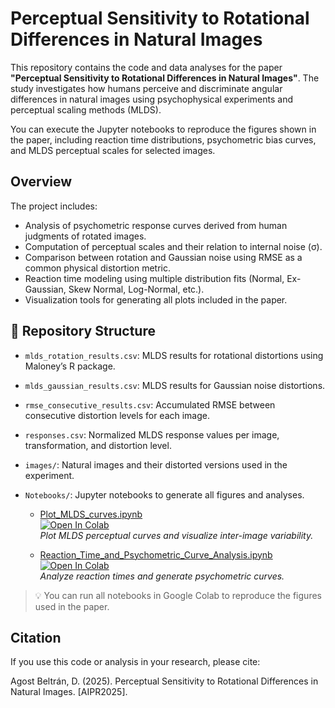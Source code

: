 # Perceptual Sensitivity to Rotational Differences in Natural Images

This repository contains the code and data analyses for the paper **"Perceptual Sensitivity to Rotational Differences in Natural Images"**. The study investigates how humans perceive and discriminate angular differences in natural images using psychophysical experiments and perceptual scaling methods (MLDS).

You can execute the Jupyter notebooks to reproduce the figures shown in the paper, including reaction time distributions, psychometric bias curves, and MLDS perceptual scales for selected images.

## Overview

The project includes:

- Analysis of psychometric response curves derived from human judgments of rotated images.
- Computation of perceptual scales and their relation to internal noise (σ).
- Comparison between rotation and Gaussian noise using RMSE as a common physical distortion metric.
- Reaction time modeling using multiple distribution fits (Normal, Ex-Gaussian, Skew Normal, Log-Normal, etc.).
- Visualization tools for generating all plots included in the paper.



## 📂 Repository Structure

- `mlds_rotation_results.csv`: MLDS results for rotational distortions using Maloney’s R package.
- `mlds_gaussian_results.csv`: MLDS results for Gaussian noise distortions.
- `rmse_consecutive_results.csv`: Accumulated RMSE between consecutive distortion levels for each image.
- `responses.csv`: Normalized MLDS response values per image, transformation, and distortion level.
- `images/`: Natural images and their distorted versions used in the experiment.

- `Notebooks/`: Jupyter notebooks to generate all figures and analyses.

  - [Plot_MLDS_curves.ipynb](Notebooks/Plot_MLDS_curves.ipynb)  
    [![Open In Colab](https://colab.research.google.com/assets/colab-badge.svg)](https://colab.research.google.com/drive/1j0rvjP5NI0G8R_0hbER4fYd7FcN0gfoy#scrollTo=eGdv7Q_EoWB5)  
    *Plot MLDS perceptual curves and visualize inter-image variability.*

  - [Reaction_Time_and_Psychometric_Curve_Analysis.ipynb](Notebooks/Reaction_Time_and_Psychometric_Curve_Analysis.ipynb)  
    [![Open In Colab](https://colab.research.google.com/assets/colab-badge.svg)](https://colab.research.google.com/drive/1mM3OcdC5-MD0HoFRLxlaFWBUFyVS79_q#scrollTo=Q451qSp-jP5u)  
    *Analyze reaction times and generate psychometric curves.*

> 💡 You can run all notebooks in Google Colab to reproduce the figures used in the paper.




## Citation
If you use this code or analysis in your research, please cite:

Agost Beltrán, D. (2025). Perceptual Sensitivity to Rotational Differences in Natural Images. [AIPR2025].



